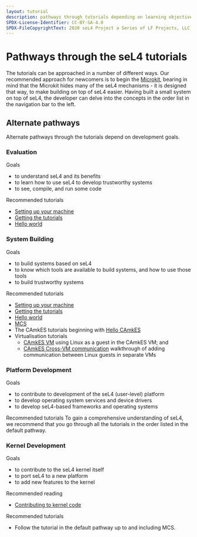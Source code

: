 ```yaml
---
layout: tutorial
description: pathways through tutorials depending on learning objectives
SPDX-License-Identifier: CC-BY-SA-4.0
SPDX-FileCopyrightText: 2020 seL4 Project a Series of LF Projects, LLC.
---
```


# Pathways through the seL4 tutorials

The tutorials can be approached in a number of different ways. Our recommended approach for newcomers is to begin the [Microkit](https://trustworthy.systems/projects/microkit/tutorial/), bearing in mind that the Microkit hides many of the seL4 mechanisms - it is designed that way, to make building on top of seL4 easier. Having built a small system on top of seL4, the developer can delve into the concepts in the order list in the navigation bar to the left.

## Alternate pathways
Alternate pathways through the tutorials depend on development goals.

### Evaluation
Goals
- to understand seL4 and its benefits
- to learn how to use seL4 to develop trustworthy systems
- to see, compile, and run some code

Recommended tutorials
- [Setting up your machine](setting-up.md)
- [Getting the tutorials](get-the-tutorials.md)
- [Hello world](hello-world.md)

### System Building
Goals
- to build systems based on seL4
- to know which tools are available to build systems, and how to use those tools
- to build trustworthy systems

Recommended tutorials
- [Setting up your machine](setting-up.md)
- [Getting the tutorials](get-the-tutorials.md)
- [Hello world](hello-world.md)
- [MCS](mcs.md)
- The CAmkES tutorials beginning with [Hello CAmkES](hello-camkes-0.md)
- Virtualisation tutorials
  - [CAmkES VM](../camkes-vm-linux) using Linux as a guest in the CAmkES VM; and
  - [CAmkES Cross-VM communication](camkes-vm-crossvm.md) walkthrough of adding communication between Linux guests in separate VMs


### Platform Development
Goals
- to contribute to development of the seL4 (user-level) platform
- to develop operating system services and device drivers
- to develop seL4-based frameworks and operating systems

Recommended tutorials
To gain a comprehensive understanding of seL4, we recommend that you go through all the tutorials in the order listed in the default pathway.


### Kernel Development
Goals
- to contribute to the seL4 kernel itself
- to port seL4 to a new platform
- to add new features to the kernel

Recommended reading
- [Contributing to kernel code](/projects/sel4/kernel-contribution.html)

Recommended tutorials
- Follow the tutorial in the default pathway up to and including MCS.
